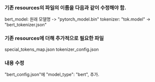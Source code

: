 ### 기존 resources의 파일의 이름을 다음과 같이 수정해야 함.
bert_model: 원래 모델명 -> "pytorch_model.bin"
tokenizer: "tok.model" -> "bert_tokenizer.json"

### 기존 resources에 더해 추가적으로 필요한 파일
special_tokens_map.json
tokenizer_config.json

### 내용 수정
"bert_config.json"에   "model_type": "bert", 추가.